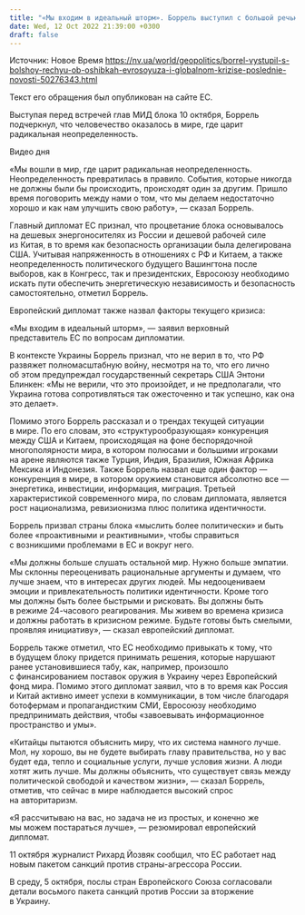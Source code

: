 ```yaml
---
title: "«Мы входим в идеальный шторм». Боррель выступил с большой речью об ошибках Евросоюза и глобальном кризисе"
date: Wed, 12 Oct 2022 21:39:00 +0300
draft: false
---
```

Источник: Новое Время https://nv.ua/world/geopolitics/borrel-vystupil-s-bolshoy-rechyu-ob-oshibkah-evrosoyuza-i-globalnom-krizise-poslednie-novosti-50276343.html


 Текст его обращения был опубликован на сайте ЕС.

Выступая перед встречей глав МИД блока 10 октября, Боррель подчеркнул, что человечество оказалось в мире, где царит радикальная неопределенность.

 Видео дня   

«Мы вошли в мир, где царит радикальная неопределенность. Неопределенность превратилась в правило. События, которые никогда не должны были бы происходить, происходят один за другим. Пришло время поговорить между нами о том, что мы делаем недостаточно хорошо и как нам улучшить свою работу», — сказал Боррель.

Главный дипломат ЕС признал, что процветание блока основывалось на дешевых энергоносителях из России и дешевой рабочей силе из Китая, в то время как безопасность организации была делегирована США. Учитывая напряженность в отношениях с РФ и Китаем, а также неопределенность политического будущего Вашингтона после выборов, как в Конгресс, так и президентских, Евросоюзу необходимо искать пути обеспечить энергетическую независимость и безопасность самостоятельно, отметил Боррель.

Европейский дипломат также назвал факторы текущего кризиса:

«Мы входим в идеальный шторм», — заявил верховный представитель ЕС по вопросам дипломатии.

В контексте Украины Боррель признал, что не верил в то, что РФ развяжет полномасштабную войну, несмотря на то, что его лично об этом предупреждал государственный секретарь США Энтони Блинкен: «Мы не верили, что это произойдет, и не предполагали, что Украина готова сопротивляться так ожесточенно и так успешно, как она это делает».

Помимо этого Боррель рассказал и о трендах текущей ситуации в мире. По его словам, это «структурообразующая» конкуренция между США и Китаем, происходящая на фоне беспорядочной многополярности мира, в котором полюсами и большими игроками на арене являются также Турция, Индия, Бразилия, Южная Африка Мексика и Индонезия. Также Боррель назвал еще один фактор — конкуренция в мире, в котором оружием становится абсолютно все — энергетика, инвестиции, информация, миграция. Третьей характеристикой современного мира, по словам дипломата, является рост национализма, ревизионизма плюс политика идентичности.

Боррель призвал страны блока «мыслить более политически» и быть более «проактивными и реактивными», чтобы справиться с возникшими проблемами в ЕС и вокруг него.

«Мы должны больше слушать остальной мир. Нужно больше эмпатии. Мы склонны переоценивать рациональные аргументы и думаем, что лучше знаем, что в интересах других людей. Мы недооцениваем эмоции и привлекательность политики идентичности. Кроме того мы должны быть более быстрыми и рисковать. Вы должны быть в режиме 24-часового реагирования. Мы живем во времена кризиса и должны работать в кризисном режиме. Будьте готовы быть смелыми, проявляя инициативу», — сказал европейский дипломат.

Боррель также отметил, что ЕС необходимо привыкать к тому, что в будущем блоку придется принимать решения, которые нарушают ранее установившиеся табу, как, например, произошло с финансированием поставок оружия в Украину через Европейский фонд мира. Помимо этого дипломат заявил, что в то время как Россия и Китай активно имеет успехи в коммуникации, в том числе благодаря ботофермам и пропагандистким СМИ, Евросоюзу необходимо предпринимать действия, чтобы «завоевывать информационное пространство и умы».

«Китайцы пытаются объяснить миру, что их система намного лучше. Мол, ну хорошо, вы не будете выбирать главу правительства, но у вас будет еда, тепло и социальные услуги, лучше условия жизни. А люди хотят жить лучше. Мы должны объяснить, что существует связь между политической свободой и качеством жизни», — сказал Боррель, отметив, что сейчас в мире наблюдается высокий спрос на авторитаризм.

«Я рассчитываю на вас, но задача не из простых, и конечно же мы можем постараться лучше», — резюмировал европейский дипломат.

11 октября журналист Рихард Йозвяк сообщил, что ЕС работает над новым пакетом санкций против страны-агрессора России.

В среду, 5 октября, послы стран Европейского Союза согласовали детали восьмого пакета санкций против России за вторжение в Украину.
